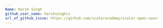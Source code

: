 ```yaml
---
Name: Harsh Singh
github_user_name: harshsinghcs
url_of_github_issue: https://github.com/scaleracademy/scaler-open-source-september-challenge/issues/27 
---
```

